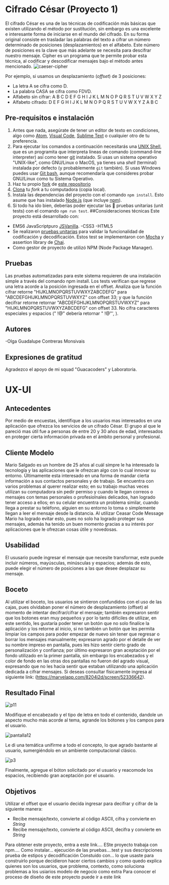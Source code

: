 # Cifrado César (Proyecto 1)
El cifrado César es una de las técnicas de codificación más básicas que existen utilizando el método por sustitución, sin embargo es una excelente e interesante forma de iniciarse en el mundo del cifrado. En su forma original consiste en trasladar las palabras del texto a cifrar un número determinado de posiciones (desplazamientos) en el alfabeto. Este número de posiciones es la clave que más adelante se necesita para descifrar nuestro mensaje.
Cipher es un programa que te permite probar esta técnica, al codificar y descodificar mensajes bajo el método antes mencionado. 
![caeser-cipher](https://upload.wikimedia.org/wikipedia/commons/thumb/2/2b/Caesar3.svg/2000px-Caesar3.svg.png)

Por ejemplo, si usamos un desplazamiento (_offset_) de 3 posiciones:
- La letra A se cifra como D.
- La palabra CASA se cifra como FDVD.
- Alfabeto sin cifrar: A B C D E F G H I J K L M N O P Q R S T U V W X Y Z
- Alfabeto cifrado: D E F G H I J K L M N O P Q R S T U V W X Y Z A B C

## Pre-requisitos e instalación
1. Antes que nada, asegúrate de tener un editor de texto en
   condiciones, algo como [Atom](https://atom.io/), 
   [Visual Code](https://code.visualstudio.com/), [Sublime Text](https://www.sublimetext.com) o cualquier otro de tu preferencia.
2. Para ejecutar los comandos a continuación necesitarás una
   [UNIX Shell](https://github.com/Laboratoria/curricula-js/tree/v2.x/topics/shell),
   que es un programita que interpreta líneas de comando (command-line
   interpreter) así como tener [git](https://github.com/Laboratoria/curricula-js/tree/v2.x/topics/scm/01-git)
   instalado. Si usas un sistema operativo "UNIX-like", como GNU/Linux o MacOS,
   ya tienes una _shell_ (terminal) instalada por defecto (y probablemente `git`
   también). Si usas Windows puedes usar [Git bash](https://git-scm.com/download/win),
   aunque recomendaría que consideres probar GNU/Linux como tu Sistema Operativo.
3. Haz tu propio [fork](https://help.github.com/articles/fork-a-repo/)
   de [ este repositorio](https://github.com/OlgaContreras911/cdmx-2019-01-bc-core-am-cipher)
4. [Clona](https://help.github.com/articles/cloning-a-repository/)
   tu _fork_ a tu computadora (copia local).
5. Instala las dependencias del proyecto con el comando `npm
   install`. Esto asume que has instalado [Node.js](https://nodejs.org/) (que
   incluye [npm](https://docs.npmjs.com/)).
6. Si todo ha ido bien, deberías poder ejecutar las :traffic_light:
   pruebas unitarias (unit tests) con el comando `npm run test`.
##Consideraciones técnicas
Este proyecto está desarrollado con:
- EMS6 JavaScriptpuro [JSVanilla](https://medium.com/laboratoria-developers/vanillajs-vs-jquery-31e623bbd46e).
-CSS3
-HTML5
- Se realizaron [pruebas unitarias]() para validar la funcionalidad de codificación y decodificación. Estos test se implementaron con [Mocha](https://mochajs.org/) y assertion library de [Chai](https://www.chaijs.com/).
- Como gestor de proyecto de utilizó NPM (Node Package Manager).
## Pruebas
Las pruebas automatizadas para este sistema requieren de una instalación simple a través del comando npm install. Los tests verifican que regrese una letra acorde a la posición ingresada en el offset. Analiza que la función  cifrar retorne "HIJKLMNOPQRSTUVWXYZABCDEFG" para "ABCDEFGHIJKLMNOPQRSTUVWXYZ" con offset 33; y que la función decifrar retorne retornar "ABCDEFGHIJKLMNOPQRSTUVWXYZ" para "HIJKLMNOPQRSTUVWXYZABCDEFG" con offset 33. No cifra caracteres especiales y espacios (" !@" debería retornar  " !@"', ).

## Autores
-Olga Guadalupe Contreras Monsivais
## Expresiones de gratitud
Agradezco el apoyo de mi squad "Guacacoders" y Laboratoria. 
# UX-UI
## Antecedentes
Por medio de encuestas, identifique a los usuarios mas interesados en una aplicación que ofrezca los servicios de un cifrado César. El grupo al que le pareció mas útil fue a personas de entre 20 y 30 años de edad, interesados en proteger cierta información privada en el ámbito personal y profesional.
## Cliente Modelo
Mario Salgado es un hombre de 25 años al cuál simpre le ha interesado la tecnología y las aplicaciones que le ofrezcan algo con lo cual innovar su entorno. Últimamente  esta interesado en una forma de mandar cierta información a sus contactos personales y de trabajo. Se encuentra con varios problemas al querer realizar esto; en su trabajo muchas veces utilizan su computadora sin pedir permiso y cuando le llegan correos o mensajes con temas personales o profesiolnales delicados, han logrado tener acceso a ellos; en su celular encuentra un problema similar, cuando llega a prestar su teléfono, alguien en su entorno lo toma o simplemente llegan a leer el mensaje desde la distancia.
Al utilizar Ceasar Code Message Mario ha logrado evitar esto,  pues no solo ha logrado proteger sus mensajes, además ha tenido un buen momento gracias a su interés por aplicaciones que le ofrezcan cosas útile y novedosas.
## Usabilidad
El ususario puede ingresar el mensaje que necesite transformar, este puede incluir números, mayúsculas, minúsculas y espacios; además de esto, puede elegir el número de posiciones a las que desee desplazar su mensaje.
## Boceto
Al utilizar el boceto, los usuarios se sintieron confundidos con el uso de las cajas, pues olvidaban poner el número de desplazamiento (offset) al momento de intentar decifrar/cifrar el mensaje; también expresaron sentir que los botones eran muy pequeños y por lo tanto difíciles de utilizar, en este sentido, les gustaría poder tener un botón que no solo finalíce la aplicación y los retorne al inicio, si  no también un botón que les permita limpiar los campos para poder empezar de nuevo sin tener que regresar o borrar los mensajes manualmente; expresaron agrado por el detalle de ver su nombre impreso en pantalla, pues les hizo sentir cierto grado de personalización y confianza; por último expresaron gran aceptación por el fondo utilizado en la primer pantalla, sin embargo los encabezados y el color de fondo en las otras dos pantallas no fueron del agrado visual, expresando que no les hacia sentir que estaban utilizando una aplicación dedicada a cifrar mensajes.  Si deseas consultar físicamente ingresa al siguiente link: (https://marvelapp.com/8204i2d/screen/52336642).
## Resultado Final
<img src="https://i.ibb.co/XZHBzP9/p11.png" alt="p11" border="0">

Modifique el encabezado y el tipo de letra en todo el contenido, dandole un aspecto mucho más acorde al tema, agrande los bótones y los campos para el usuario.

 <img src="https://i.ibb.co/5rjBJbD/pantalla12.png" alt="pantalla12" border="0">

 Le di una temática unifirme a todo el concepto, lo que agrado bastante al usuario, sumergiéndolo en un ambiente computacional clásico.

<img src="https://i.ibb.co/gdF5GBN/p3.png" alt="p3" border="0">

Finalmente, agregue el bóton solicitado por el usuario y reacomode los espacios, recibiendo gran aceptación por el usuario.

## Objetivos

Utilizar el offset que el usuario decida ingresar para decifrar y cifrar de la siguiente manera:
 - Recibe mensaje/texto, convierte al código ASCII, cifra y convierte en *String*
 -  Recibe mensaje/texto, convierte al código ASCII, decifra y convierte en *String*


Para obtener este proyecto, entra a este link....
ESte proyecto trabaja con npm....
Como instalar...
ejecución de las pruebas....test y sus descripciones
prueba de estipos y decodificación
Constuido con... lo que usaste para construirlo
porque decidieron hacer ciertos cambios y como quedo
explica quienes son los usuarios, que problema, contexto, como soluciona problemas a los usiarios
modelo de negocio como extra
Para conocer el proceso de diseño de este proyecto puede ir a este link

